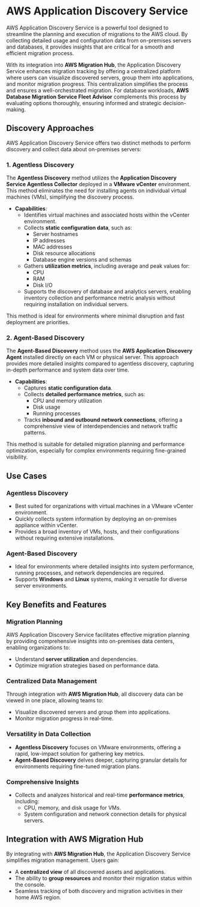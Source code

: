 # AWS Application Discovery Service

AWS Application Discovery Service is a powerful tool designed to streamline the planning and execution of migrations to the AWS cloud. By collecting detailed usage and configuration data from on-premises servers and databases, it provides insights that are critical for a smooth and efficient migration process. 

With its integration into **AWS Migration Hub**, the Application Discovery Service enhances migration tracking by offering a centralized platform where users can visualize discovered servers, group them into applications, and monitor migration progress. This centralization simplifies the process and ensures a well-orchestrated migration. For database workloads, **AWS Database Migration Service Fleet Advisor** complements this process by evaluating options thoroughly, ensuring informed and strategic decision-making.

## Discovery Approaches

AWS Application Discovery Service offers two distinct methods to perform discovery and collect data about on-premises servers:

### 1. **Agentless Discovery**
The **Agentless Discovery** method utilizes the **Application Discovery Service Agentless Collector** deployed in a **VMware vCenter** environment. This method eliminates the need for installing agents on individual virtual machines (VMs), simplifying the discovery process. 

- **Capabilities**:
  - Identifies virtual machines and associated hosts within the vCenter environment.
  - Collects **static configuration data**, such as:
    - Server hostnames
    - IP addresses
    - MAC addresses
    - Disk resource allocations
    - Database engine versions and schemas
  - Gathers **utilization metrics**, including average and peak values for:
    - CPU
    - RAM
    - Disk I/O
  - Supports the discovery of database and analytics servers, enabling inventory collection and performance metric analysis without requiring installation on individual servers.

This method is ideal for environments where minimal disruption and fast deployment are priorities.

### 2. **Agent-Based Discovery**
The **Agent-Based Discovery** method uses the **AWS Application Discovery Agent** installed directly on each VM or physical server. This approach provides more detailed insights compared to agentless discovery, capturing in-depth performance and system data over time.

- **Capabilities**:
  - Captures **static configuration data**.
  - Collects **detailed performance metrics**, such as:
    - CPU and memory utilization
    - Disk usage
    - Running processes
  - Tracks **inbound and outbound network connections**, offering a comprehensive view of interdependencies and network traffic patterns.

This method is suitable for detailed migration planning and performance optimization, especially for complex environments requiring fine-grained visibility.

## Use Cases

### **Agentless Discovery**
- Best suited for organizations with virtual machines in a VMware vCenter environment.
- Quickly collects system information by deploying an on-premises appliance within vCenter.
- Provides a broad inventory of VMs, hosts, and their configurations without requiring extensive installations.

### **Agent-Based Discovery**
- Ideal for environments where detailed insights into system performance, running processes, and network dependencies are required.
- Supports **Windows** and **Linux** systems, making it versatile for diverse server environments.

## Key Benefits and Features

### Migration Planning
AWS Application Discovery Service facilitates effective migration planning by providing comprehensive insights into on-premises data centers, enabling organizations to:

- Understand **server utilization** and dependencies.
- Optimize migration strategies based on performance data.

### Centralized Data Management
Through integration with **AWS Migration Hub**, all discovery data can be viewed in one place, allowing teams to:

- Visualize discovered servers and group them into applications.
- Monitor migration progress in real-time.

### Versatility in Data Collection
- **Agentless Discovery** focuses on VMware environments, offering a rapid, low-impact solution for gathering key metrics.
- **Agent-Based Discovery** delves deeper, capturing granular details for environments requiring fine-tuned migration plans.

### Comprehensive Insights
- Collects and analyzes historical and real-time **performance metrics**, including:
  - CPU, memory, and disk usage for VMs.
  - System configuration and network connection details for physical servers.

## Integration with AWS Migration Hub

By integrating with **AWS Migration Hub**, the Application Discovery Service simplifies migration management. Users gain:

- A **centralized view** of all discovered assets and applications.
- The ability to **group resources** and monitor their migration status within the console.
- Seamless tracking of both discovery and migration activities in their home AWS region.
